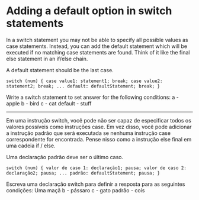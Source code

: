 # Adding a default option in switch statements

In a switch statement you may not be able to specify all possible values as case statements. Instead, you can add the default statement which will be executed if no matching case statements are found. Think of it like the final else statement in an if/else chain.

A default statement should be the last case.

`switch (num) {
  case value1:
    statement1;
    break;
  case value2:
    statement2;
    break;
...
  default:
    defaultStatement;
    break;
}`

Write a switch statement to set answer for the following conditions:
a - apple
b - bird
c - cat
default - stuff

---

Em uma instrução switch, você pode não ser capaz de especificar todos os valores possíveis como instruções case. Em vez disso, você pode adicionar a instrução padrão que será executada se nenhuma instrução case correspondente for encontrada. Pense nisso como a instrução else final em uma cadeia if / else.

Uma declaração padrão deve ser o último caso.

`switch (num) {
   valor de caso 1:
     declaração1;
     pausa;
   valor de caso 2:
     declaração2;
     pausa;
...
   padrão:
     defaultStatement;
     pausa;
} `

Escreva uma declaração switch para definir a resposta para as seguintes condições:
Uma maçã
b - pássaro
c - gato
padrão - cois